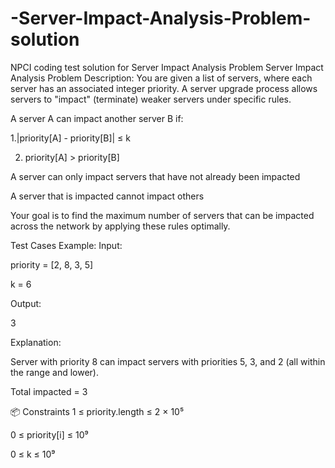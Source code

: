 # -Server-Impact-Analysis-Problem-solution

NPCI coding test solution for  Server Impact Analysis Problem
Server Impact Analysis
Problem Description:
You are given a list of servers, where each server has an associated integer priority. A server upgrade process allows servers to "impact" (terminate) weaker servers under specific rules.

A server A can impact another server B if:

1.|priority\[A] - priority\[B]| ≤ k

2. priority\[A] > priority\[B]

A server can only impact servers that have not already been impacted

A server that is impacted cannot impact others

Your goal is to find the maximum number of servers that can be impacted across the network by applying these rules optimally.



Test Cases Example:
Input:

priority = \[2, 8, 3, 5]

k = 6

Output:

3



Explanation:

Server with priority 8 can impact servers with priorities 5, 3, and 2 (all within the range and lower).

Total impacted = 3

📦 Constraints
1 ≤ priority.length ≤ 2 × 10⁵

0 ≤ priority\[i] ≤ 10⁹

0 ≤ k ≤ 10⁹

